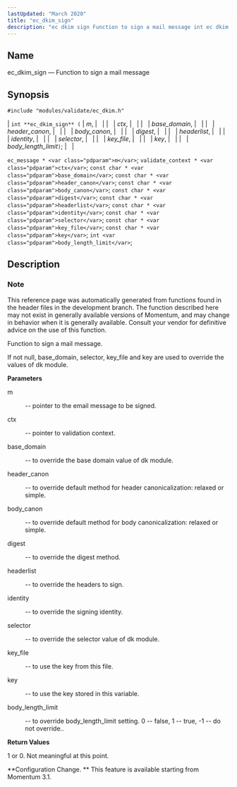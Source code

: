 ```yaml
---
lastUpdated: "March 2020"
title: "ec_dkim_sign"
description: "ec dkim sign Function to sign a mail message int ec dkim sign m ctx base domain header canon body canon digest headerlist identity selector key file key body length limit ec message m validate context ctx const char base domain const char header canon const char body canon const..."
---
```


<a name="apis.ec_dkim_sign"></a> 
## Name

ec_dkim_sign — Function to sign a mail message

## Synopsis

`#include "modules/validate/ec_dkim.h"`

| `int **ec_dkim_sign** (` | <var class="pdparam">m</var>, |   |
|   | <var class="pdparam">ctx</var>, |   |
|   | <var class="pdparam">base_domain</var>, |   |
|   | <var class="pdparam">header_canon</var>, |   |
|   | <var class="pdparam">body_canon</var>, |   |
|   | <var class="pdparam">digest</var>, |   |
|   | <var class="pdparam">headerlist</var>, |   |
|   | <var class="pdparam">identity</var>, |   |
|   | <var class="pdparam">selector</var>, |   |
|   | <var class="pdparam">key_file</var>, |   |
|   | <var class="pdparam">key</var>, |   |
|   | <var class="pdparam">body_length_limit</var>`)`; |   |

`ec_message * <var class="pdparam">m</var>`;
`validate_context * <var class="pdparam">ctx</var>`;
`const char * <var class="pdparam">base_domain</var>`;
`const char * <var class="pdparam">header_canon</var>`;
`const char * <var class="pdparam">body_canon</var>`;
`const char * <var class="pdparam">digest</var>`;
`const char * <var class="pdparam">headerlist</var>`;
`const char * <var class="pdparam">identity</var>`;
`const char * <var class="pdparam">selector</var>`;
`const char * <var class="pdparam">key_file</var>`;
`const char * <var class="pdparam">key</var>`;
`int <var class="pdparam">body_length_limit</var>`;<a name="idp50348512"></a> 
## Description

### Note

This reference page was automatically generated from functions found in the header files in the development branch. The function described here may not exist in generally available versions of Momentum, and may change in behavior when it is generally available. Consult your vendor for definitive advice on the use of this function.

Function to sign a mail message.

If not null, base_domain, selector, key_file and key are used to override the values of dk module.

**<a name="idp50351920"></a> Parameters**

<dl class="variablelist">

<dt>m</dt>

<dd>

-- pointer to the email message to be signed.

</dd>

<dt>ctx</dt>

<dd>

-- pointer to validation context.

</dd>

<dt>base_domain</dt>

<dd>

-- to override the base domain value of dk module.

</dd>

<dt>header_canon</dt>

<dd>

-- to override default method for header canonicalization: relaxed or simple.

</dd>

<dt>body_canon</dt>

<dd>

-- to override default method for body canonicalization: relaxed or simple.

</dd>

<dt>digest</dt>

<dd>

-- to override the digest method.

</dd>

<dt>headerlist</dt>

<dd>

-- to override the headers to sign.

</dd>

<dt>identity</dt>

<dd>

-- to override the signing identity.

</dd>

<dt>selector</dt>

<dd>

-- to override the selector value of dk module.

</dd>

<dt>key_file</dt>

<dd>

-- to use the key from this file.

</dd>

<dt>key</dt>

<dd>

-- to use the key stored in this variable.

</dd>

<dt>body_length_limit</dt>

<dd>

-- to override body_length_limit setting. 0 -- false, 1 -- true, -1 -- do not override..

</dd>

</dl>

**<a name="idp50375216"></a> Return Values**

1 or 0\. Not meaningful at this point.

**Configuration Change. ** This feature is available starting from Momentum 3.1.